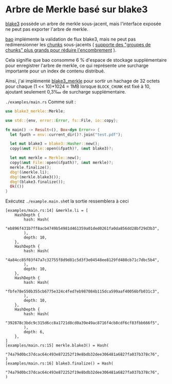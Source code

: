 # Arbre de Merkle basé sur blake3

[blake3](https://github.com/BLAKE3-team/BLAKE3) possède un arbre de merkle sous-jacent, mais l'interface exposée ne peut pas exporter l'arbre de merkle.

[bao](https://github.com/oconnor663/bao) implémente la validation de flux blake3, mais ne peut pas redimensionner les [chunks](https://github.com/oconnor663/bao/issues/34) sous-jacents ( [supporte des "groupes de chunks" plus grands pour réduire l'encombrement](https://github.com/oconnor663/bao/issues/34) ).

Cela signifie que bao consomme 6 % d'espace de stockage supplémentaire pour enregistrer l'arbre de merkle, ce qui représente une surcharge importante pour un index de contenu distribué.

Ainsi, j'ai implémenté [blake3_merkle](https://github.com/rmw-lib/blake3_merkle) pour sortir un hachage de 32 octets pour chaque (1 << 10)*1024 = 1MB lorsque `BLOCK_CHUNK` est fixé à 10, ajoutant seulement 0,3‱ de surcharge supplémentaire.

`./examples/main.rs` Comme suit :

```rust
use blake3_merkle::Merkle;

use std::{env, error::Error, fs::File, io::copy};

fn main() -> Result<(), Box<dyn Error>> {
  let fpath = env::current_dir()?.join("test.pdf");

  let mut blake3 = blake3::Hasher::new();
  copy(&mut File::open(&fpath)?, &mut blake3)?;

  let mut merkle = Merkle::new();
  copy(&mut File::open(&fpath)?, &mut merkle)?;
  merkle.finalize();
  dbg!(&merkle.li);
  dbg!(merkle.blake3());
  dbg!(blake3.finalize());
  Ok(())
}
```

Exécutez `./example.main.sh`et la sortie ressemblera à ceci

```
[examples/main.rs:14] &merkle.li = [
    HashDepth {
        hash: Hash(
            "eb896f431b7ff8acb4749b54981d461359a01ded0261fa0da856dd28bf29d3b3",
        ),
        depth: 10,
    },
    HashDepth {
        hash: Hash(
            "4a84cc85f03f47a7c32755f8d9d81c5d3f3e04548ee8129fd480cb71c7dbc5b4",
        ),
        depth: 10,
    },
    HashDepth {
        hash: Hash(
            "fbfe78e550b355cb6775e324c4fed7eb987084b115dca599aaf40056bfb031c3",
        ),
        depth: 10,
    },
    HashDepth {
        hash: Hash(
            "392878c3bdc9c315d6cc8a1721d8cd0a39e49ac8716f4cb8cdf6cf83fbb666f5",
        ),
        depth: 6,
    },
]
[examples/main.rs:15] merkle.blake3() = Hash(
    "74a79d0bc37dcac64c493e872252f19e8bdb32dee306481a6827fa037b378c76",
)
[examples/main.rs:16] blake3.finalize() = Hash(
    "74a79d0bc37dcac64c493e872252f19e8bdb32dee306481a6827fa037b378c76",
)
```